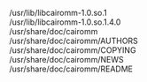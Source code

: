 /usr/lib/libcairomm-1.0.so.1  
/usr/lib/libcairomm-1.0.so.1.4.0  
/usr/share/doc/cairomm  
/usr/share/doc/cairomm/AUTHORS  
/usr/share/doc/cairomm/COPYING  
/usr/share/doc/cairomm/NEWS  
/usr/share/doc/cairomm/README  
